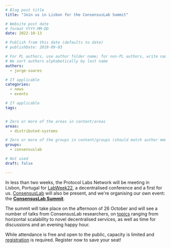 ```yaml
---
# Blog post title
title: "Join us in Lisbon for the ConsensusLab Summit"

# Website post date
# format YYYY-MM-DD
date: 2022-10-13

# Publish from this date (defaults to date)
# publishDate: 2019-09-03

# For PL authors, use author folder name; for non-PL authors, write name as in paper within ""
# We sort authors alphabetically by last name
authors:
  - jorge-soares

# If applicable
categories:
  - news
  - events

# If applicable
tags:


# Zero or more of the areas in content/areas
areas:
  - distributed-systems

# Zero or more of the groups in content/groups (should match author membership)
groups:
  - consensuslab

# Not used
draft: false

---
```


In less than two weeks, the Protocol Labs Network will be meeting in Lisbon, Portugal for [LabWeek22](https://22.labweek.io/), a decentralised conference and a first for us. [ConsensusLab](/groups/consensuslab/) will also be present, and we're organising our own event: the **[ConsensusLab Summit](https://www.consensuslabsummit.io/)**.

The summit will take place on the afternoon of 26 October and will see a number of talks from ConsensusLab researchers, on [topics](https://www.consensuslabsummit.io/schedule) ranging from horizontal scalability to novel decentralised services, as well as time for discussions and an evening happy hour.

While attendance is free and open to the public, capacity is limited and [registration](https://www.consensuslabsummit.io/register) is required. Register now to save your seat!
